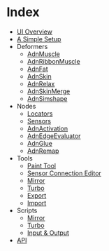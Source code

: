 # Index

- [UI Overview](ui_overview)
- [A Simple Setup](simple_setup)
- Deformers
    - [AdnMuscle](deformers/muscle)
    - [AdnRibbonMuscle](deformers/ribbon)
    - [AdnFat](deformers/fat)
    - [AdnSkin](deformers/skin)
    - [AdnRelax](deformers/relax)
    - [AdnSkinMerge](deformers/skin_merge)
    - [AdnSimshape](deformers/simshape)
- Nodes
    - [Locators](nodes/locators)
    - [Sensors](nodes/sensors)
    - [AdnActivation](nodes/activation)
    - [AdnEdgeEvaluator](nodes/edge_evaluator)
    - [AdnGlue](nodes/glue)
    - [AdnRemap](nodes/remap)
- Tools
    - [Paint Tool](tools/paint_tool)
    - [Sensor Connection Editor](tools/sensors_connection_editor)
    - [Mirror](tools/mirror_tool)
    - [Turbo](tools/turbo_tool)
    - [Export](tools/exporter)
    - [Import](tools/importer)
- Scripts
    - [Mirror](scripts/mirror)
    - [Turbo](scripts/turbo)
    - [Input & Output](scripts/io)
- [API](api)
